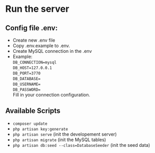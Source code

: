 # Run the server

## Config file .env:
- Create new .env file
- Copy .env.example to .env.
- Create MySQL connection in the .env 
- Example: <br>
  `DB_CONNECTION=mysql` <br>
  `DB_HOST=127.0.0.1`<br>
  `DB_PORT=3770`<br>
  `DB_DATABASE=`<br>
  `DB_USERNAME=`<br>
  `DB_PASSWORD=`<br>
Fill in your connection configuration.


## Available Scripts
- `composer update`
- `php artisan key:generate`
- `php artisan serve` (init the developement server)
- `php artisan migrate` (init the MySQL tables)
- `php artisan db:seed --class=DatabaseSeeder` (init the seed data)
